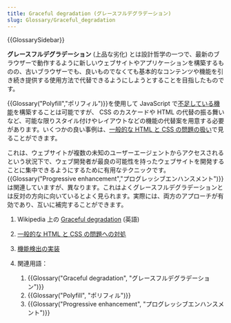 ```yaml
---
title: Graceful degradation (グレースフルデグラデーション)
slug: Glossary/Graceful_degradation
---
```


{{GlossarySidebar}}

**グレースフルデグラデーション** (上品な劣化) とは設計哲学の一つで、最新のブラウザーで動作するように新しいウェブサイトやアプリケーションを構築するものの、古いブラウザーでも、良いものでなくても基本的なコンテンツや機能を引き続き提供する使用方法で代替できるようにしようとすることを目指したものです。

{{Glossary("Polyfill","ポリフィル")}}を使用して JavaScript で[不足している機能](/ja/docs/Learn/Tools_and_testing/Cross_browser_testing/Feature_detection)を構築することは可能ですが、 CSS のカスケードや HTML の代替の振る舞いなど、可能な限りスタイル付けやレイアウトなどの機能の代替案を用意する必要があります。いくつかの良い事例は、[一般的な HTML と CSS の問題の扱い](/ja/docs/Learn/Tools_and_testing/Cross_browser_testing/HTML_and_CSS)で見ることができます。

これは、ウェブサイトが複数の未知のユーザーエージェントからアクセスされるという状況下で、ウェブ開発者が最良の可能性を持ったウェブサイトを開発することに集中できるようにするために有用なテクニックです。{{Glossary("Progressive enhancement","プログレッシブエンハンスメント")}}は関連していますが、異なります。これはよくグレースフルデグラデーションとは反対の方向に向いているとよく見られます。実際には、両方のアプローチが有効であり、互いに補完することができます。

1. Wikipedia 上の [Graceful degradation](https://en.wikipedia.org/wiki/Graceful_degradation) (英語)
2. [一般的な HTML と CSS の問題への対処](/ja/docs/Learn/Tools_and_testing/Cross_browser_testing/HTML_and_CSS)
3. [機能検出の実装](/ja/docs/Learn/Tools_and_testing/Cross_browser_testing/Feature_detection)
4. 関連用語：

   1. {{Glossary("Graceful degradation", "グレースフルデグラデーション")}}
   2. {{Glossary("Polyfill", "ポリフィル")}}
   3. {{Glossary("Progressive enhancement", "プログレッシブエンハンスメント")}}
